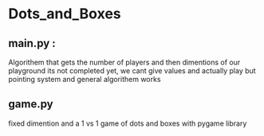 # Dots_and_Boxes

## main.py :
Algorithem that gets the number of players and then dimentions of our playground
its not completed yet, we cant give values and actually play but pointing system and general algorithem works

## game.py
fixed dimention and a 1 vs 1 game of dots and boxes with pygame library
